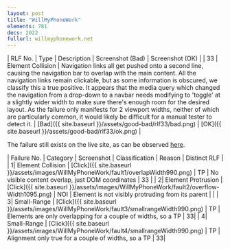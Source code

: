 ```yaml
---
layout: post
title: "WillMyPhoneWork"
elements: 781
decs: 2022
fullurl: willmyphonework.net
---
```


| RLF No. | Type | Description | Screenshot (Bad) | Screenshot (OK) |
| 33 | Element Collision | Navigation links all get pushed onto a second line, causing the navigation bar to overlap with the main content. All the navigation links remain clickable, but as some information is obscured, we classify this a true positive. It appears that the media query which changed the navigation from a drop-down to a navbar needs modifying to 'toggle' at a slightly wider width to make sure there's enough room for the desired layout. As the failure only manifests for 2 viewport widths, neither of which are particularly common, it would likely be difficult for a manual tester to detect it. | [Bad]({{ site.baseurl }}/assets/good-bad/rlf33/bad.png) | [OK]({{ site.baseurl }}/assets/good-bad/rlf33/ok.png) |


The failure still exists on the live site, as can be observed [here](http://WillMyPhoneWork.net).


| Failure No. | Category | Screenshot | Classification | Reason | Distinct RLF |
| 1| Element Collision | [Click]({{ site.baseurl }}/assets/images/WillMyPhoneWork/fault1/overlapWidth990.png) | TP | No visible content overlap, just DOM coordinates | 33 |
| 2| Element Protrusion | [Click]({{ site.baseurl }}/assets/images/WillMyPhoneWork/fault2/overflow-Width1095.png) | NOI | Element is not visibly protruding from its parent | |
| 3| Small-Range | [Click]({{ site.baseurl }}/assets/images/WillMyPhoneWork/fault3/smallrangeWidth990.png) | TP | Elements are only overlapping for a couple of widths, so a TP | 33|
| 4| Small-Range | [Click]({{ site.baseurl }}/assets/images/WillMyPhoneWork/fault4/smallrangeWidth990.png) | TP | Alignment only true for a couple of widths, so a TP | 33|
